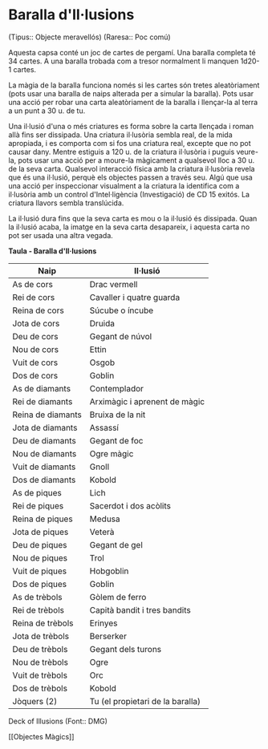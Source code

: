 # Baralla d'Il·lusions

(Tipus:: Objecte meravellós) (Raresa:: Poc comú)

Aquesta capsa conté un joc de cartes de pergamí. Una baralla completa té 34 cartes. A una baralla trobada com a tresor normalment li manquen 1d20-1 cartes.

La màgia de la baralla funciona només si les cartes són tretes aleatòriament (pots usar una baralla de naips alterada per a simular la baralla). Pots usar una acció per robar una carta aleatòriament de la baralla i llençar-la al terra a un punt a 30 u. de tu.

Una il·lusió d'una o més criatures es forma sobre la carta llençada i roman allà fins ser dissipada. Una criatura il·lusòria sembla real, de la mida apropiada, i es comporta com si fos una criatura real, excepte que no pot causar dany. Mentre estiguis a 120 u. de la criatura il·lusòria i puguis veure-la, pots usar una acció per a moure-la màgicament a qualsevol lloc a 30 u. de la seva carta. Qualsevol interacció física amb la criatura il·lusòria revela que és una il·lusió, perquè els objectes passen a través seu. Algú que usa una acció per inspeccionar visualment a la criatura la identifica com a il·lusòria amb un control d'Intel·ligència (Investigació) de CD 15 exitós. La criatura llavors sembla translúcida.

La il·lusió dura fins que la seva carta es mou o la il·lusió és dissipada. Quan la il·lusió acaba, la imatge en la seva carta desapareix, i aquesta carta no pot ser usada una altra vegada.

**Taula - Baralla d'Il·lusions**

| Naip      | Il·lusió                         |
|-------------------|----------------------------------|
| As de cors     | Drac vermell                       |
| Rei de cors    | Cavaller i quatre guarda           |
| Reina de cors   | Súcube o íncube              |
| Jota de cors    | Druida                            |
| Deu de cors     | Gegant de núvol                      |
| Nou de cors    | Ettin                            |
| Vuit de cors   | Osgob                          |
| Dos de cors     | Goblin                           |
| As de diamants   | Contemplador                         |
| Rei de diamants  | Arximàgic i aprenent de màgic     |
| Reina de diamants | Bruixa de la nit                        |
| Jota de diamants  | Assassí                         |
| Deu de diamants   | Gegant de foc                       |
| Nou de diamants  | Ogre màgic                        |
| Vuit de diamants | Gnoll                            |
| Dos de diamants   | Kobold                           |
| As de piques     | Lich                             |
| Rei de piques    | Sacerdot i dos acòlits          |
| Reina de piques   | Medusa                           |
| Jota de piques    | Veterà                          |
| Deu de piques     | Gegant de gel                      |
| Nou de piques    | Trol                            |
| Vuit de piques   | Hobgoblin                        |
| Dos de piques     | Goblin                           |
| As de trèbols      | Gòlem de ferro                       |
| Rei de trèbols     | Capità bandit i tres bandits |
| Reina de trèbols    | Erinyes                          |
| Jota de trèbols     | Berserker                        |
| Deu de trèbols      | Gegant dels turons                       |
| Nou de trèbols     | Ogre                             |
| Vuit de trèbols    | Orc                              |
| Dos de trèbols      | Kobold                           |
| Jòquers (2)        | Tu (el propietari de la baralla)           |

Deck of Illusions (Font:: DMG)

[[Objectes Màgics]]